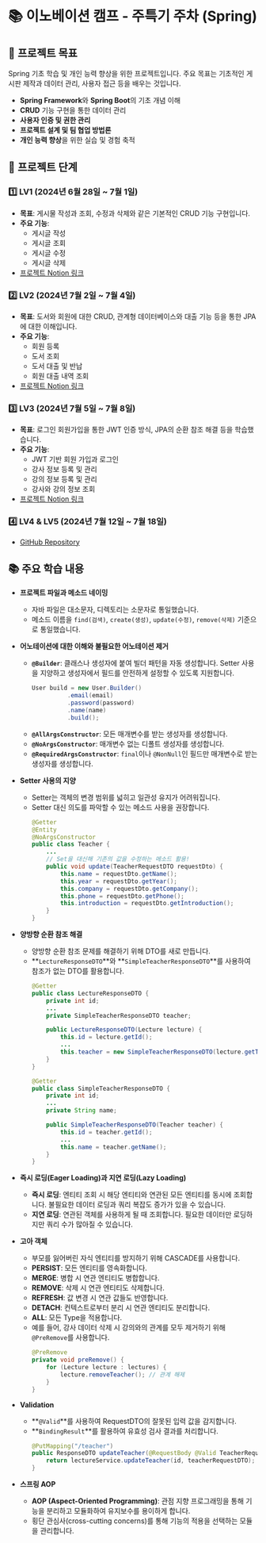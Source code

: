 # 📚 이노베이션 캠프 - 주특기 주차 (Spring)

## 🎯 프로젝트 목표
Spring 기초 학습 및 개인 능력 향상을 위한 프로젝트입니다. 주요 목표는 기초적인 게시판 제작과 데이터 관리, 사용자 접근 등을 배우는 것입니다.
- **Spring Framework**와 **Spring Boot**의 기초 개념 이해
- **CRUD** 기능 구현을 통한 데이터 관리
- **사용자 인증 및 권한 관리**
- **프로젝트 설계 및 팀 협업 방법론**
- **개인 능력 향상**을 위한 실습 및 경험 축적

## 📅 프로젝트 단계

### 1️⃣ LV1 (2024년 6월 28일 ~ 7월 1일)
- **목표**: 게시물 작성과 조회, 수정과 삭제와 같은 기본적인 CRUD 기능 구현입니다.
- **주요 기능**:
  - 게시글 작성
  - 게시글 조회
  - 게시글 수정
  - 게시글 삭제
- [프로젝트 Notion 링크](https://leather-pixie-4bc.notion.site/Spring-LV1-d50c9e598ee14c51b5efc0a5e74de0a8)

### 2️⃣ LV2 (2024년 7월 2일 ~ 7월 4일)
- **목표**: 도서와 회원에 대한 CRUD, 관계형 데이터베이스와 대출 기능 등을 통한 JPA에 대한 이해입니다.
- **주요 기능**:
  - 회원 등록
  - 도서 조회
  - 도서 대출 및 반납
  - 회원 대출 내역 조회
- [프로젝트 Notion 링크](https://leather-pixie-4bc.notion.site/Spring-LV2-383a6ae181f94442bd4d69afda41ba71?pvs=4)

### 3️⃣ LV3 (2024년 7월 5일 ~ 7월 8일)
- **목표**: 로그인 회원가입을 통한 JWT 인증 방식, JPA의 순환 참조 해결 등을 학습했습니다.
- **주요 기능**:
  - JWT 기반 회원 가입과 로그인
  - 강사 정보 등록 및 관리
  - 강의 정보 등록 및 관리
  - 강사와 강의 정보 조회
- [프로젝트 Notion 링크](https://leather-pixie-4bc.notion.site/Spring-LV3-7e5de2ef007e4d1bb7c44536e351929c)

### 4️⃣ LV4 & LV5 (2024년 7월 12일 ~ 7월 18일)
- [GitHub Repository](https://github.com/seunghyeonlee9661/Sparta)

## 📚 주요 학습 내용

- **프로젝트 파일과 메소드 네이밍**
  - 자바 파일은 대소문자, 디렉토리는 소문자로 통일했습니다.
  - 메소드 이름을 `find(검색)`, `create(생성)`, `update(수정)`, `remove(삭제)` 기준으로 통일했습니다.

- **어노테이션에 대한 이해와 불필요한 어노테이션 제거**
  - **`@Builder`**: 클래스나 생성자에 붙여 빌더 패턴을 자동 생성합니다. Setter 사용을 지양하고 생성자에서 필드를 안전하게 설정할 수 있도록 지원합니다.
    ```java
    User build = new User.Builder()
              .email(email)
              .password(password)
              .name(name)
              .build();
    ```
  - **`@AllArgsConstructor`**: 모든 매개변수를 받는 생성자를 생성합니다.
  - **`@NoArgsConstructor`**: 매개변수 없는 디폴트 생성자를 생성합니다.
  - **`@RequiredArgsConstructor`**: `final`이나 `@NonNull`인 필드만 매개변수로 받는 생성자를 생성합니다.

- **Setter 사용의 지양**
  - Setter는 객체의 변경 범위를 넓히고 일관성 유지가 어려워집니다.
  - Setter 대신 의도를 파악할 수 있는 메소드 사용을 권장합니다.
    ```java
    @Getter
    @Entity
    @NoArgsConstructor
    public class Teacher {
        ...
        // Set을 대신해 기존의 값을 수정하는 메소드 활용!
        public void update(TeacherRequestDTO requestDto) {
            this.name = requestDto.getName();
            this.year = requestDto.getYear();
            this.company = requestDto.getCompany();
            this.phone = requestDto.getPhone();
            this.introduction = requestDto.getIntroduction();
        }
    }
    ```

- **양방향 순환 참조 해결**
  - 양방향 순환 참조 문제를 해결하기 위해 DTO를 새로 만듭니다.
  - **`LectureResponseDTO`**와 **`SimpleTeacherResponseDTO`**를 사용하여 참조가 없는 DTO를 활용합니다.
    ```java
    @Getter
    public class LectureResponseDTO {
        private int id;
        ...
        private SimpleTeacherResponseDTO teacher;

        public LectureResponseDTO(Lecture lecture) {
            this.id = lecture.getId();
            ...
            this.teacher = new SimpleTeacherResponseDTO(lecture.getTeacher());
        }
    }

    @Getter
    public class SimpleTeacherResponseDTO {
        private int id;
        ...
        private String name;

        public SimpleTeacherResponseDTO(Teacher teacher) {
            this.id = teacher.getId();
            ...
            this.name = teacher.getName();
        }
    }
    ```

- **즉시 로딩(Eager Loading)과 지연 로딩(Lazy Loading)**
  - **즉시 로딩**: 엔티티 조회 시 해당 엔티티와 연관된 모든 엔티티를 동시에 조회합니다. 불필요한 데이터 로딩과 쿼리 복잡도 증가가 있을 수 있습니다.
  - **지연 로딩**: 연관된 객체를 사용하게 될 때 조회합니다. 필요한 데이터만 로딩하지만 쿼리 수가 많아질 수 있습니다.

- **고아 객체**
  - 부모를 잃어버린 자식 엔티티를 방지하기 위해 CASCADE를 사용합니다.
  - **PERSIST**: 모든 엔티티를 영속화합니다.
  - **MERGE**: 병합 시 연관 엔티티도 병합합니다.
  - **REMOVE**: 삭제 시 연관 엔티티도 삭제합니다.
  - **REFRESH**: 값 변경 시 연관 값들도 반영합니다.
  - **DETACH**: 컨텍스트로부터 분리 시 연관 엔티티도 분리합니다.
  - **ALL**: 모든 Type을 적용합니다.
  - 예를 들어, 강사 데이터 삭제 시 강의와의 관계를 모두 제거하기 위해 `@PreRemove`를 사용합니다.
    ```java
    @PreRemove
    private void preRemove() {
        for (Lecture lecture : lectures) {
            lecture.removeTeacher(); // 관계 해제
        }
    }
    ```

- **Validation**
  - **`@Valid`**를 사용하여 RequestDTO의 잘못된 입력 값을 감지합니다.
  - **`BindingResult`**를 활용하여 유효성 검사 결과를 처리합니다.
    ```java
    @PutMapping("/teacher")
    public ResponseDTO updateTeacher(@RequestBody @Valid TeacherRequestDTO teacherRequestDTO, BindingResult bindingResult) {
        return lectureService.updateTeacher(id, teacherRequestDTO);
    }
    ```

- **스프링 AOP**
  - **AOP (Aspect-Oriented Programming)**: 관점 지향 프로그래밍을 통해 기능을 분리하고 모듈화하여 유지보수를 용이하게 합니다.
  - 횡단 관심사(cross-cutting concerns)를 통해 기능의 적용을 선택하는 모듈을 관리합니다.
